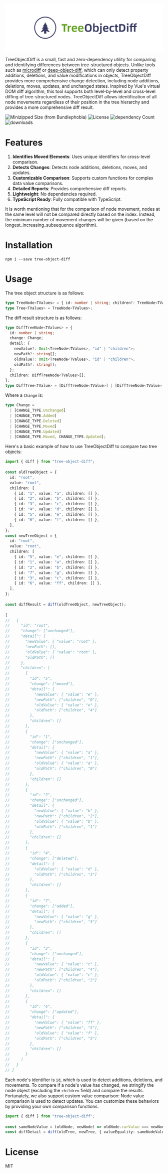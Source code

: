 ![logo](./logo.png)

TreeObjectDiff is a small, fast and zero-dependency utility for comparing and identifying differences between tree-structured objects. Unlike tools such as [microdiff](https://github.com/AsyncBanana/microdiff) or [deep-object-diff](https://github.com/mattphillips/deep-object-diff), which can only detect property additions, deletions, and value modifications in objects, TreeObjectDiff provides more comprehensive change detection, including node additions, deletions, moves, updates, and unchanged states. Inspired by Vue's virtual DOM diff algorithm, this tool supports both level-by-level and cross-level diffing of tree-structured nodes. TreeObjectDiff allows identification of all node movements regardless of their position in the tree hierarchy and provides a more comprehensive diff result.

![Minizipped Size (from Bundlephobia)](https://img.shields.io/bundlephobia/minzip/tree-object-diff?style=flat-square) ![License](https://img.shields.io/npm/l/tree-object-diff?style=flat-square) ![dependency Count](https://img.shields.io/badge/dependencies-0-green?style=flat-square) ![downloads](https://img.shields.io/npm/dm/tree-object-diff.svg?style=flat-square)

# Features

1. **Identifies Moved Elements**: Uses unique identifiers for cross-level comparison.
2. **Detects Changes**: Detects node additions, deletions, moves, and updates.
3. **Customizable Comparison**: Supports custom functions for complex data value comparisons.
4. **Detailed Reports**: Provides comprehensive diff reports.
5. **Lightweight**: No dependencies required.
6. **TypeScript Ready**: Fully compatible with TypeScript.

It is worth mentioning that for the comparison of node movement, nodes at the same level will not be compared directly based on the index. Instead, the minimum number of movement changes will be given (based on the longest_increasing_subsequence algorithm).

# Installation

```shell
npm i --save tree-object-diff
```

# Usage

The tree object structure is as follows:

```typescript
type TreeNode<TValues> = { id: number | string; children?: TreeNode<TValues>[] } & TValues;
type Tree<TValues> = TreeNode<TValues>;
```

The diff result structure is as follows:

```typescript
type DiffTreeNode<TValues> = {
  id: number | string;
  change: Change;
  detail: {
    newValue?: Omit<TreeNode<TValues>, "id" | "children">;
    newPath?: string[];
    oldValue?: Omit<TreeNode<TValues>, "id" | "children">;
    oldPath?: string[];
  };
  children: DiffTreeNode<TValues>[];
};
type DiffTree<TValue> = [DiffTreeNode<TValue>] | [DiffTreeNode<TValue>, DiffTreeNode<TValue>];
```

Where a `Change` is:

```typescript
type Change =
  | [CHANGE_TYPE.Unchanged]
  | [CHANGE_TYPE.Added]
  | [CHANGE_TYPE.Deleted]
  | [CHANGE_TYPE.Moved]
  | [CHANGE_TYPE.Updated]
  | [CHANGE_TYPE.Moved, CHANGE_TYPE.Updated];
```

Here's a basic example of how to use TreeObjectDiff to compare two tree objects:

```typescript
import { diff } from "tree-object-diff";

const oldTreeObject = {
  id: "root",
  value: "root",
  children: [
    { id: "1", value: "a", children: [] },
    { id: "2", value: "b", children: [] },
    { id: "3", value: "c", children: [] },
    { id: "4", value: "d", children: [] },
    { id: "5", value: "e", children: [] },
    { id: "6", value: "f", children: [] },
  ],
};
const newTreeObject = {
  id: "root",
  value: "root",
  children: [
    { id: "5", value: "e", children: [] },
    { id: "1", value: "a", children: [] },
    { id: "2", value: "b", children: [] },
    { id: "7", value: "g", children: [] },
    { id: "3", value: "c", children: [] },
    { id: "6", value: "ff", children: [] },
  ],
};

const diffResult = diff(oldTreeObject, newTreeObject);

[
//   {
//     "id": "root",
//     "change": ["unchanged"],
//     "detail": {
//       "newValue": { "value": "root" },
//       "newPath": [],
//       "oldValue": { "value": "root" },
//       "oldPath": []
//     },
//     "children": [
//       {
//         "id": "5",
//         "change": ["moved"],
//         "detail": {
//           "newValue": { "value": "e" },
//           "newPath": ["children", "0"],
//           "oldValue": { "value": "e" },
//           "oldPath": ["children", "4"]
//         },
//         "children": []
//       },
//       {
//         "id": "1",
//         "change": ["unchanged"],
//         "detail": {
//           "newValue": { "value": "a" },
//           "newPath": ["children", "1"],
//           "oldValue": { "value": "a" },
//           "oldPath": ["children", "0"]
//         },
//         "children": []
//       },
//       {
//         "id": "2",
//         "change": ["unchanged"],
//         "detail": {
//           "newValue": { "value": "b" },
//           "newPath": ["children", "2"],
//           "oldValue": { "value": "b" },
//           "oldPath": ["children", "1"]
//         },
//         "children": []
//       },
//       {
//         "id": "4",
//         "change": ["deleted"],
//         "detail": {
//           "oldValue": { "value": "d" },
//           "oldPath": ["children", "3"]
//         },
//         "children": []
//       },
//       {
//         "id": "7",
//         "change": ["added"],
//         "detail": {
//           "newValue": { "value": "g" },
//           "newPath": ["children", "3"]
//         },
//         "children": []
//       },
//       {
//         "id": "3",
//         "change": ["unchanged"],
//         "detail": {
//           "newValue": { "value": "c" },
//           "newPath": ["children", "4"],
//           "oldValue": { "value": "c" },
//           "oldPath": ["children", "2"]
//         },
//         "children": []
//       },
//       {
//         "id": "6",
//         "change": ["updated"],
//         "detail": {
//           "newValue": { "value": "ff" },
//           "newPath": ["children", "5"],
//           "oldValue": { "value": "f" },
//           "oldPath": ["children", "5"]
//         },
//         "children": []
//       }
//     ]
//   }
// ]
```

Each node's identifier is `id`, which is used to detect additions, deletions, and movements. To compare if a node's value has changed, we stringify the node object (excluding the `children` field) and compare the results. Fortunately, we also support custom value comparison: Node value comparison is used to detect updates. You can customize these behaviors by providing your own comparison functions.

```typescript
import { diff } from "tree-object-diff";

const sameNodeValue = (oldNode, newNode) => oldNode.curValue === newNode.curValue;
const diffDetail = diff(oldTree, newTree, { valueEquality: sameNodeValue });
```

# License

MIT
